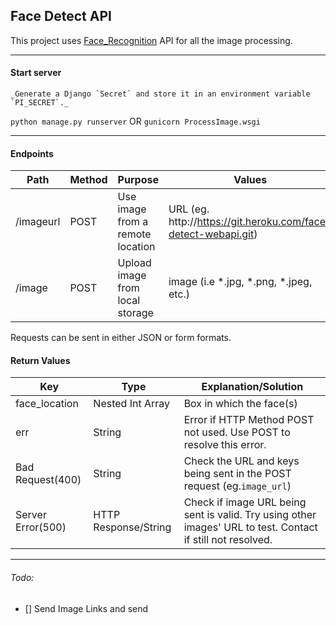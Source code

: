 ## Face Detect API

This project uses [Face_Recognition](https://github.com/ageitgey/face_recognition) API for all the image processing.


- - -
#### Start server
    _Generate a Django `Secret` and store it in an environment variable `PI_SECRET`._

`python manage.py runserver`
OR
`gunicorn ProcessImage.wsgi`


- - -
#### Endpoints
|   Path    |   Method  |              Purpose                  |                             Values                                  | 
|   ----    |   ------  |              -------                  |                             ------                                  |
| /imageurl |   POST    |   Use image from a remote location    |   URL (eg. http://https://git.heroku.com/face-detect-webapi.git)    |
| /image    |   POST    |   Upload image from local storage     |   image (i.e \*.jpg, \*.png, \*.jpeg, etc.)                         |

Requests can be sent in either JSON or form formats.

#### Return Values
|      **Key**    |     **Type**      |    **Explanation/Solution** |
|-----------------|-------------------|-----------------------------|
|   face_location | Nested Int Array  |  Box in which the face(s) |
|        err       |      String       |  Error if HTTP Method POST not used. Use POST to resolve this error. |
| Bad Request(400) |      String       | Check the URL and keys being sent in the POST request (eg.`image_url`) |
| Server Error(500)| HTTP Response/String | Check if image URL being sent is valid. Try using other images' URL to test. Contact if still not resolved. |
 

- - -
###### Todo:
* [] Send Image Links and send  
